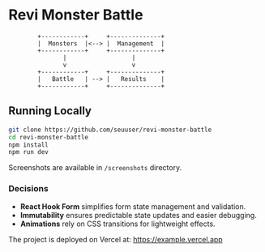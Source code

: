 # Revi Monster Battle

```
        +------------+     +--------------+
        |  Monsters  |<--> |  Management  |
        +------------+     +--------------+
               |                  |
               v                  v
        +------------+     +--------------+
        |   Battle   | --> |   Results    |
        +------------+     +--------------+
```

## Running Locally
```bash
git clone https://github.com/seuuser/revi-monster-battle
cd revi-monster-battle
npm install
npm run dev
```

Screenshots are available in `/screenshots` directory.

### Decisions
- **React Hook Form** simplifies form state management and validation.
- **Immutability** ensures predictable state updates and easier debugging.
- **Animations** rely on CSS transitions for lightweight effects.

The project is deployed on Vercel at: <https://example.vercel.app>
